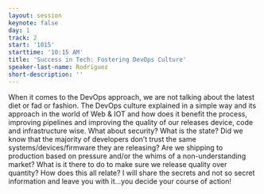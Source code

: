 ```yaml
---
layout: session
keynote: false
day: 1
track: 2
start: '1015'
starttime: '10:15 AM'
title: 'Success in Tech: Fostering DevOps Culture'
speaker-last-name: Rodriguez
short-description: ''
---
```


When it comes to the DevOps approach, we are not talking about the latest diet or fad or fashion. The DevOps culture explained in a simple way and its approach in the world of Web & IOT and how does it benefit the process, improving pipelines and improving the quality of our releases device, code and infrastructure wise. What about security? What is the state? Did we know that the majority of developers don’t trust the same systems/devices/firmware they are releasing? Are we shipping to production based on pressure and/or the whims of a non-understanding market? What is it there to do to make sure we release quality over quantity? How does this all relate? I will share the secrets and not so secret information and leave you with it...you decide your course of action!
